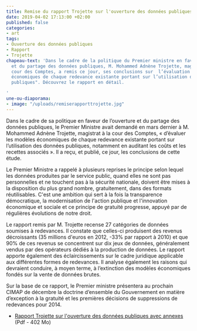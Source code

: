 ```yaml
---
title: Remise du rapport Trojette sur l'ouverture des données publiques
date: 2019-04-02 17:13:00 +02:00
published: false
categories:
- art
tags:
- Ouverture des données publiques
- Rapport
- Trojette
chapeau-text: 'Dans le cadre de la politique du Premier ministre en faveur de l’ouverture
  et du partage des données publiques, M. Mohammed Adnène Trojette, magistrat à la
  cour des Comptes, a remis ce jour, ses conclusions sur  l’évaluation des "modèles
  économiques de chaque redevance existante portant sur l’utilisation des données
  publiques". Découvrez le rapport en détail.

'
une-ou-diaporama:
- image: "/uploads/remiserapporttrojette.jpg"
---
```


Dans le cadre de sa politique en faveur de l’ouverture et du partage des données publiques, le Premier Ministre avait demandé en mars dernier à M. Mohammed Adnène Trojette, magistrat à la cour des Comptes, « d’évaluer les modèles économiques de chaque redevance existante portant sur l’utilisation des données publiques, notamment en auditant les coûts et les recettes associés ». Il a reçu, et publié, ce jour, les conclusions de cette étude.

Le Premier Ministre a rappelé à plusieurs reprises le principe selon lequel les données produites par le service public, quand elles ne sont pas personnelles et ne touchent pas à la sécurité nationale, doivent être mises à la disposition du plus grand nombre, gratuitement, dans des formats réutilisables. C'est une ambition qui sert à la fois la transparence démocratique, la modernisation de l'action publique et l'innovation économique et sociale et ce principe de gratuité progresse, appuyé par de régulières évolutions de notre droit.

Le rapport remis par M. Trojette recense 27 catégories de données soumises à redevances. Il constate que celles-ci produisent des revenus décroissants (35 millions d'euros en 2012, -33% par rapport à 2010) et que 90% de ces revenus se concentrent sur dix jeux de données, généralement vendus par des opérateurs dédiés à la production de données.
Le rapport apporte également des éclaircissements sur le cadre juridique applicable aux différentes formes de redevances. Il analyse également les raisons qui devraient conduire, à moyen terme, à l’extinction des modèles économiques fondés sur la vente de données brutes.

Sur la base de ce rapport, le Premier ministre présentera au prochain CIMAP de décembre la doctrine d’ensemble du Gouvernement en matière d’exception à la gratuité et les premières décisions de suppressions de redevances pour 2014.

* [Rapport Trojette sur l'ouverture des données publiques avec annexes](/uploads/20131105-rapporttrojetteannexes.pdf) (Pdf - 402 Mo)
